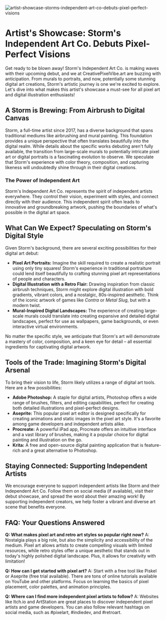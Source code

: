 ![artist-showcase-storms-independent-art-co-debuts-pixel-perfect-visions](https://images.pexels.com/photos/7147701/pexels-photo-7147701.jpeg?auto=compress&cs=tinysrgb&fit=crop&h=627&w=1200)

# Artist's Showcase: Storm's Independent Art Co. Debuts Pixel-Perfect Visions

Get ready to be blown away! Storm's Independent Art Co. is making waves with their upcoming debut, and we at CreativePixelVibe.art are buzzing with anticipation. From murals to portraits, and now, potentially some stunning digital art creations, Storm's artistic journey is one we're excited to explore. Let's dive into what makes this artist's showcase a must-see for all pixel art and digital illustration enthusiasts!

## A Storm is Brewing: From Airbrush to Digital Canvas

Storm, a full-time artist since 2017, has a diverse background that spans traditional mediums like airbrushing and mural painting. This foundation provides a unique perspective that often translates beautifully into the digital realm. While details about the specific works debuting aren't fully available, the transition from large-scale murals to potentially intricate pixel art or digital portraits is a fascinating evolution to observe. We speculate that Storm's experience with color theory, composition, and capturing likeness will undoubtedly shine through in their digital creations.

### The Power of Independent Art

Storm's Independent Art Co. represents the spirit of independent artists everywhere. They control their vision, experiment with styles, and connect directly with their audience. This independent spirit often leads to innovative and groundbreaking artwork, pushing the boundaries of what's possible in the digital art space.

## What Can We Expect? Speculating on Storm's Digital Style

Given Storm's background, there are several exciting possibilities for their digital art debut:

*   **Pixel Art Portraits:** Imagine the skill required to create a realistic portrait using only tiny squares! Storm's experience in traditional portraiture could lend itself beautifully to crafting stunning pixel art representations of people and characters.
*   **Digital Illustration with a Retro Flair:** Drawing inspiration from classic airbrush techniques, Storm might explore digital illustration with bold gradients, vibrant colors, and a nostalgic, 80s-inspired aesthetic. Think of the iconic artwork of games like *Contra* or *Metal Slug*, but with a modern twist.
*   **Mural-Inspired Digital Landscapes:** The experience of creating large-scale murals could translate into creating expansive and detailed digital landscapes, perfect for use as wallpapers, game backgrounds, or even interactive virtual environments.

No matter the specific style, we anticipate that Storm's art will demonstrate a mastery of color, composition, and a keen eye for detail – all essential ingredients for captivating digital artwork.

## Tools of the Trade: Imagining Storm's Digital Arsenal

To bring their vision to life, Storm likely utilizes a range of digital art tools. Here are a few possibilities:

*   **Adobe Photoshop:** A staple for digital artists, Photoshop offers a wide range of brushes, filters, and editing capabilities, perfect for creating both detailed illustrations and pixel-perfect designs.
*   **Aseprite:** This popular pixel art editor is designed specifically for creating animations and static images in the pixel art style. It's a favorite among game developers and independent artists alike.
*   **Procreate:** A powerful iPad app, Procreate offers an intuitive interface and a vast library of brushes, making it a popular choice for digital painting and illustration on the go.
*   **Krita:** A free and open-source digital painting application that is feature-rich and a great alternative to Photoshop.

## Staying Connected: Supporting Independent Artists

We encourage everyone to support independent artists like Storm and their Independent Art Co. Follow them on social media (if available), visit their debut showcase, and spread the word about their amazing work! By supporting independent creators, we help foster a vibrant and diverse art scene that benefits everyone.

## FAQ: Your Questions Answered

**Q: What makes pixel art and retro art styles so popular right now?**
A: Nostalgia plays a big role, but also the simplicity and accessibility of the medium. Pixel art allows artists to create compelling visuals with limited resources, while retro styles offer a unique aesthetic that stands out in today's highly polished digital landscape. Plus, it allows for creativity with limitation!

**Q: How can I get started with pixel art?**
A: Start with a free tool like Piskel or Aseprite (free trial available). There are tons of online tutorials available on YouTube and other platforms. Focus on learning the basics of pixel placement, color palettes, and animation principles.

**Q: Where can I find more independent pixel artists to follow?**
A: Websites like Itch.io and ArtStation are great places to discover independent pixel artists and game developers. You can also follow relevant hashtags on social media, such as #pixelart, #indiedev, and #retroart.
